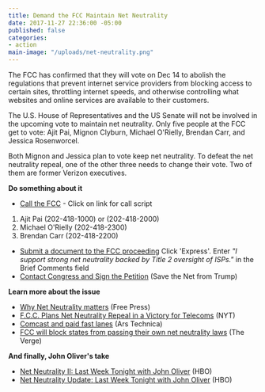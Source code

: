 ```yaml
---
title: Demand the FCC Maintain Net Neutrality
date: 2017-11-27 22:36:00 -05:00
published: false
categories:
- action
main-image: "/uploads/net-neutrality.png"
---
```


The FCC has confirmed that they will vote on Dec 14 to abolish the regulations that prevent internet service providers from blocking access to certain sites, throttling internet speeds, and otherwise controlling what websites and online services are available to their customers.

The U.S. House of Representatives and the US Senate will not be involved in the upcoming vote to maintain net neutrality. Only five people at the FCC get to vote: Ajit Pai, Mignon Clyburn, Michael O'Rielly, Brendan Carr, and Jessica Rosenworcel.

Both Mignon and Jessica plan to vote keep net neutrality. To defeat the net neutrality repeal, one of the other three needs to change their vote. Two of them are former Verizon executives.

**Do something about it**
* [Call the FCC](http://bit.ly/2jOR6sE) - Click on link for call script
1. Ajit Pai (202-418-1000) or (202-418-2000)
2. Michael O'Rielly (202-418-2300)
3. Brendan Carr (202-418-2200)
* [Submit a document to the FCC proceeding](http://bit.ly/2qHNb2E) Click 'Express'. Enter *"I support strong net neutrality backed by Title 2 oversight of ISPs."* in the Brief Comments field
* [Contact Congress and Sign the Petition](https://savethenetfromtrump.com/) (Save the Net from Trump)

**Learn more about the issue**
* [Why Net Neutrality matters](http://bit.ly/2l6zvwd) (Free Press)
* [F.C.C. Plans Net Neutrality Repeal in a Victory for Telecoms](http://nyti.ms/2hJawLw) (NYT)
* [Comcast and paid fast lanes](http://bit.ly/2iXjkOF) (Ars Technica)
* [FCC will block states from passing their own net neutrality laws](http://bit.ly/2B5RoPj) (The Verge)

**And finally, John Oliver's take**
* [Net Neutrality II: Last Week Tonight with John Oliver](https://www.youtube.com/watch?v=92vuuZt7wak) (HBO)
* [Net Neutrality Update: Last Week Tonight with John Oliver](https://www.youtube.com/watch?v=qI5y-_sqJT0) (HBO)

